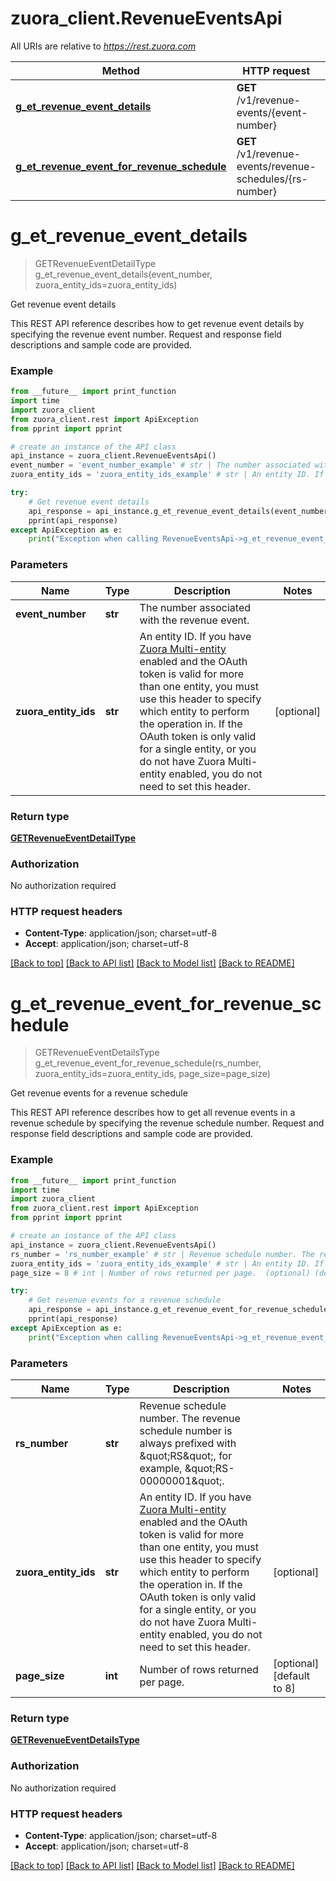 # zuora_client.RevenueEventsApi

All URIs are relative to *https://rest.zuora.com*

Method | HTTP request | Description
------------- | ------------- | -------------
[**g_et_revenue_event_details**](RevenueEventsApi.md#g_et_revenue_event_details) | **GET** /v1/revenue-events/{event-number} | Get revenue event details
[**g_et_revenue_event_for_revenue_schedule**](RevenueEventsApi.md#g_et_revenue_event_for_revenue_schedule) | **GET** /v1/revenue-events/revenue-schedules/{rs-number} | Get revenue events for a revenue schedule


# **g_et_revenue_event_details**
> GETRevenueEventDetailType g_et_revenue_event_details(event_number, zuora_entity_ids=zuora_entity_ids)

Get revenue event details

 This REST API reference describes how to get revenue event details by specifying the revenue event number. Request and response field descriptions and sample code are provided. 

### Example
```python
from __future__ import print_function
import time
import zuora_client
from zuora_client.rest import ApiException
from pprint import pprint

# create an instance of the API class
api_instance = zuora_client.RevenueEventsApi()
event_number = 'event_number_example' # str | The number associated with the revenue event.
zuora_entity_ids = 'zuora_entity_ids_example' # str | An entity ID. If you have [Zuora Multi-entity](https://knowledgecenter.zuora.com/BB_Introducing_Z_Business/Multi-entity) enabled and the OAuth token is valid for more than one entity, you must use this header to specify which entity to perform the operation in. If the OAuth token is only valid for a single entity, or you do not have Zuora Multi-entity enabled, you do not need to set this header.  (optional)

try:
    # Get revenue event details
    api_response = api_instance.g_et_revenue_event_details(event_number, zuora_entity_ids=zuora_entity_ids)
    pprint(api_response)
except ApiException as e:
    print("Exception when calling RevenueEventsApi->g_et_revenue_event_details: %s\n" % e)
```

### Parameters

Name | Type | Description  | Notes
------------- | ------------- | ------------- | -------------
 **event_number** | **str**| The number associated with the revenue event. | 
 **zuora_entity_ids** | **str**| An entity ID. If you have [Zuora Multi-entity](https://knowledgecenter.zuora.com/BB_Introducing_Z_Business/Multi-entity) enabled and the OAuth token is valid for more than one entity, you must use this header to specify which entity to perform the operation in. If the OAuth token is only valid for a single entity, or you do not have Zuora Multi-entity enabled, you do not need to set this header.  | [optional] 

### Return type

[**GETRevenueEventDetailType**](GETRevenueEventDetailType.md)

### Authorization

No authorization required

### HTTP request headers

 - **Content-Type**: application/json; charset=utf-8
 - **Accept**: application/json; charset=utf-8

[[Back to top]](#) [[Back to API list]](../README.md#documentation-for-api-endpoints) [[Back to Model list]](../README.md#documentation-for-models) [[Back to README]](../README.md)

# **g_et_revenue_event_for_revenue_schedule**
> GETRevenueEventDetailsType g_et_revenue_event_for_revenue_schedule(rs_number, zuora_entity_ids=zuora_entity_ids, page_size=page_size)

Get revenue events for a revenue schedule

 This REST API reference describes how to get all revenue events in a revenue schedule by specifying the revenue schedule number. Request and response field descriptions and sample code are provided. 

### Example
```python
from __future__ import print_function
import time
import zuora_client
from zuora_client.rest import ApiException
from pprint import pprint

# create an instance of the API class
api_instance = zuora_client.RevenueEventsApi()
rs_number = 'rs_number_example' # str | Revenue schedule number. The revenue schedule number is always prefixed with \"RS\", for example, \"RS-00000001\".
zuora_entity_ids = 'zuora_entity_ids_example' # str | An entity ID. If you have [Zuora Multi-entity](https://knowledgecenter.zuora.com/BB_Introducing_Z_Business/Multi-entity) enabled and the OAuth token is valid for more than one entity, you must use this header to specify which entity to perform the operation in. If the OAuth token is only valid for a single entity, or you do not have Zuora Multi-entity enabled, you do not need to set this header.  (optional)
page_size = 8 # int | Number of rows returned per page.  (optional) (default to 8)

try:
    # Get revenue events for a revenue schedule
    api_response = api_instance.g_et_revenue_event_for_revenue_schedule(rs_number, zuora_entity_ids=zuora_entity_ids, page_size=page_size)
    pprint(api_response)
except ApiException as e:
    print("Exception when calling RevenueEventsApi->g_et_revenue_event_for_revenue_schedule: %s\n" % e)
```

### Parameters

Name | Type | Description  | Notes
------------- | ------------- | ------------- | -------------
 **rs_number** | **str**| Revenue schedule number. The revenue schedule number is always prefixed with \&quot;RS\&quot;, for example, \&quot;RS-00000001\&quot;. | 
 **zuora_entity_ids** | **str**| An entity ID. If you have [Zuora Multi-entity](https://knowledgecenter.zuora.com/BB_Introducing_Z_Business/Multi-entity) enabled and the OAuth token is valid for more than one entity, you must use this header to specify which entity to perform the operation in. If the OAuth token is only valid for a single entity, or you do not have Zuora Multi-entity enabled, you do not need to set this header.  | [optional] 
 **page_size** | **int**| Number of rows returned per page.  | [optional] [default to 8]

### Return type

[**GETRevenueEventDetailsType**](GETRevenueEventDetailsType.md)

### Authorization

No authorization required

### HTTP request headers

 - **Content-Type**: application/json; charset=utf-8
 - **Accept**: application/json; charset=utf-8

[[Back to top]](#) [[Back to API list]](../README.md#documentation-for-api-endpoints) [[Back to Model list]](../README.md#documentation-for-models) [[Back to README]](../README.md)

